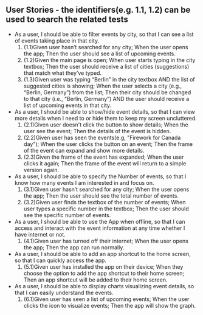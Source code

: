 ## User Stories - the identifiers(e.g. 1.1, 1.2) can be used to search the related tests

* As a user, I should be able to filter events by city, so that I can see a list of events taking place in that city.
  1. (1.1)Given user hasn’t searched for any city; When the user opens the app; Then the user should see a list of upcoming events.
  2. (1.2)Given the main page is open; When user starts typing in the city textbox; Then the user should receive a list of cities (suggestions) that match what they’ve typed.
  3. (1.3)Given user was typing “Berlin” in the city textbox AND the list of suggested cities is showing; When the user selects a city (e.g., “Berlin, Germany”) from the list; Then their city should be changed to that city (i.e., “Berlin, Germany”) AND the user should receive a list of upcoming events in that city.
* As a user, I should be able to show/hide event details, so that I can view more details when I need to or hide them to keep my screen uncluttered.
  1. (2.1)Given user doesn't click the button to show details; When the user see the event; Then the details of the event is hidden.
  2. (2.2)Given user has seen the events(e.g, "Firework for Canada day"); When the user clicks the button on an event; Then the frame of the event can expand and show more details.
  3. (2.3)Given the frame of the event has expanded; When the user clicks it again; Then the frame of the event will return to a simple version again.
* As a user, I should be able to specify the Number of events, so that I know how many events I am interested in and focus on.
  1. (3.1)Given user hasn’t searched for any city; When the user opens the app; Then the user should see the total number of events.
  2. (3.2)Given user finds the textbox of the number of events; When user types a specific number in the textbox; Then the user should see the specific number of events.
* As a user, I should be able to use the App when offline, so that I can access and interact with the event information at any time whether I have internet or not.
  1. (4.1)Given user has turned off their internet; When the user opens the app; Then the app can run normally.
* As a user, I should be able to add an app shortcut to the home screen, so that I can quickly access the app.
  1. (5.1)Given user has installed the app on their device; When they choose the option to add the app shortcut to their home screen; Then an app shortcut will be added to their home screen.
* As a user, I should be able to display charts visualizing event details, so that I can easily understand the events.
  1. (6.1)Given user has seen a list of upcoming events; When the user clicks the icon to visualize events; Then the app will show the graph.

